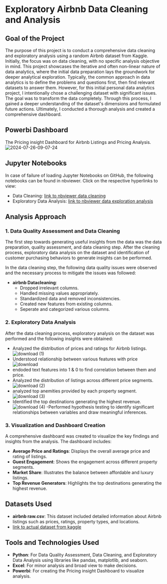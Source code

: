 # Exploratory Airbnb Data Cleaning and Analysis

## Goal of the Project
The purpose of this project is to conduct a comprehensive data cleaning and exploratory analysis using a random Airbnb dataset from Kaggle. Initially, the focus was on data cleaning, with no specific analysis objective in mind. This project showcases the iterative and often non-linear nature of data analytics, where the initial data preparation lays the groundwork for deeper analytical exploration. Typically, the common approach in data analytics is to define the problems and questions first, then find relevant datasets to answer them. However, for this initial personal data analytics project, I intentionally chose a challenging dataset with significant issues. The goal was to transform the data completely. Through this process, I gained a deeper understanding of the dataset's dimensions and formulated future actions. Ultimately, I conducted a thorough analysis and created a comprehensive dashboard.

## Powerbi Dashboard
The Pricing insight Dashboard for Airbnb Listings and Pricing Analysis.
![2024-07-26-09-07-24](https://github.com/user-attachments/assets/ab5ec900-5fbd-4b71-8503-449365062d8e)

## Jupyter Notebooks
In case of failure of loading Jupyter Notebooks on GitHub, the following notebooks can be found in nbviewer. Click on the respective hyperlinks to view:

- Data Cleaning: [link to nbviewer data cleaning](https://nbviewer.org/github/Rahulloriya/Airbnb-Data-analytics-project-/blob/main/3.Airbnb_Cleaned_2.ipynb)
- Exploratory Data Analysis: [link to nbviewer data exploration analysis](https://nbviewer.org/github/Rahulloriya/Airbnb-Data-analytics-project-/blob/main/4.Airbnb%20Exploration%20and%20analysis%20.ipynb)

## Analysis Approach
### 1. Data Quality Assessment and Data Cleaning
The first step towards generating useful insights from the data was the data preparation, quality assessment, and data cleaning step. After the cleaning process, exploratory data analysis on the dataset and identification of customer purchasing behaviors to generate insights can be performed.

In the data cleaning step, the following data quality issues were observed and the necessary process to mitigate the issues was followed:

- **airbnb Datacleaning**:
  - Dropped irrelevant columns.
  - Handled missing values appropriately.
  - Standardized data and removed inconsistencies.
  - Created new features from existing columns.
  - Seperate and categorized various columns.

### 2. Exploratory Data Analysis
After the data cleaning process, exploratory analysis on the dataset was performed and the following insights were obtained:

  - Analyzed the distribution of prices and ratings for Airbnb listings.
   ![download (1)](https://github.com/user-attachments/assets/315d90a7-a2ae-4607-ab7c-b5758675ca54)
  - Understood relationship between various features with price
   ![download](https://github.com/user-attachments/assets/b9207fdf-52e8-481b-b492-935963c54183)
  - endoded text features into 1 & 0 to find correlation between them and price.
  - Analyzed the distribution of listings across different price segments.
   ![download (2)](https://github.com/user-attachments/assets/7264ac84-ed4d-403b-ba30-f53ce69727ab)
  - analyzed top anemities provided by each property segment.
   ![download (3)](https://github.com/user-attachments/assets/a78754fb-e28c-4288-b591-e2a939e2bf48)
  - Identified the top destinations generating the highest revenue.
   ![download (4)](https://github.com/user-attachments/assets/664c0635-01c5-4cbc-9794-2b381726bd10)
  -Performed hypothesis testing to identify significant relationships between variables and draw meaningful inferences.

### 3. Visualization and Dashboard Creation
A comprehensive dashboard was created to visualize the key findings and insights from the analysis. The dashboard includes:

- **Average Price and Ratings**: Displays the overall average price and rating of listings.
- **Guest Engagement**: Shows the engagement across different property segments.
- **Market Share**: Illustrates the balance between affordable and luxury listings.
- **Top Revenue Generators**: Highlights the top destinations generating the highest revenue.

## Datasets Used
- **airbnb raw.csv**: This dataset included detailed information about Airbnb listings such as prices, ratings, property types, and locations.
- [link to actual dataset from kaggle](https://www.kaggle.com/datasets/ashishjangra27/airbnb-dataset)

## Tools and Technologies Used
- **Python**: For Data Quality Assessment, Data Cleaning, and Exploratory Data Analysis using libraries like pandas, matplotlib, and seaborn.
- **Excel**: For minor analysis and broad view to make decisions. 
- **Powerbi**: For creating the Pricing insight Dashboard to visualize analysis.
